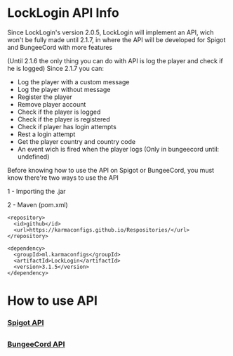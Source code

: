 # LockLogin API Info

Since LockLogin's version 2.0.5, LockLogin will implement an API, wich won't be fully made until 2.1.7, in where the API will be developed for Spigot and BungeeCord with more features

(Until 2.1.6 the only thing you can do with API is log the player and check if he is logged)
Since 2.1.7 you can:

* Log the player with a custom message
* Log the player without message
* Register the player
* Remove player account
* Check if the player is logged
* Check if the player is registered
* Check if player has login attempts
* Rest a login attempt
* Get the player country and country code
* An event wich is fired when the player logs (Only in bungeecord until: undefined)


Before knowing how to use the API on Spigot or BungeeCord, you must know there're two ways to use the API

1 - 
Importing the .jar

2 - 
Maven (pom.xml)

```
<repository>
  <id>github</id>
  <url>https://karmaconfigs.github.io/Respositories/</url>
</repository>

<dependency>
  <groupId>ml.karmaconfigs</groupId>
  <artifactId>LockLogin</artifactId>
  <version>3.1.5</version>
</dependency>
```

# How to use API

### [Spigot API](https://github.com/KarmaConfigs/page/wiki/Spigot-API)
## 
### [BungeeCord API](https://github.com/KarmaConfigs/page/wiki/Bungee-API)
